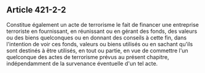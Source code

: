 Article 421-2-2
----
Constitue également un acte de terrorisme le fait de financer une entreprise
terroriste en fournissant, en réunissant ou en gérant des fonds, des valeurs ou
des biens quelconques ou en donnant des conseils à cette fin, dans l'intention
de voir ces fonds, valeurs ou biens utilisés ou en sachant qu'ils sont destinés
à être utilisés, en tout ou partie, en vue de commettre l'un quelconque des
actes de terrorisme prévus au présent chapitre, indépendamment de la survenance
éventuelle d'un tel acte.
